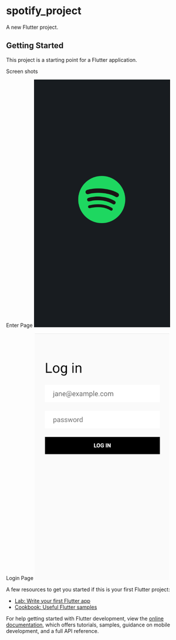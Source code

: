 # spotify_project

A new Flutter project.

## Getting Started

This project is a starting point for a Flutter application.

Screen shots

Enter Page
![Enter Page](https://github.com/NiMeItachi/spotify_project/blob/master/spotify_git/home_page.png)


Login Page
![Enter Page](https://github.com/NiMeItachi/spotify_project/blob/master/spotify_git/login_page.png)

A few resources to get you started if this is your first Flutter project:

- [Lab: Write your first Flutter app](https://docs.flutter.dev/get-started/codelab)
- [Cookbook: Useful Flutter samples](https://docs.flutter.dev/cookbook)

For help getting started with Flutter development, view the
[online documentation](https://docs.flutter.dev/), which offers tutorials,
samples, guidance on mobile development, and a full API reference.
